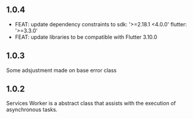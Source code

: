 ## 1.0.4
* FEAT: update dependency constraints to sdk: '>=2.18.1 <4.0.0' flutter: '>=3.3.0'
* FEAT: update libraries to be compatible with Flutter 3.10.0

## 1.0.3
Some adsjustment made on base error class

## 1.0.2
Services Worker is a abstract class that assists with the execution of asynchronous tasks.